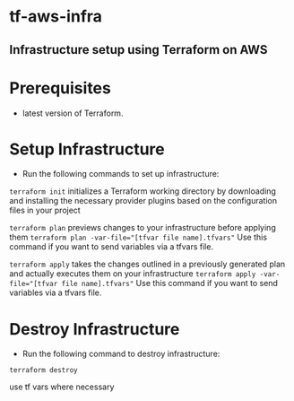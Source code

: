 # tf-aws-infra

## Infrastructure setup using Terraform on AWS

# Prerequisites
- latest version of Terraform.

# Setup Infrastructure
- Run the following commands to set up infrastructure:

`terraform init` initializes a Terraform working directory by downloading and installing the necessary provider plugins based on the configuration files in your project

`terraform plan` previews changes to your infrastructure before applying them
`terraform plan -var-file="[tfvar file name].tfvars"` Use this command if you want to send variables via a tfvars file.

`terraform apply` takes the changes outlined in a previously generated plan and actually executes them on your infrastructure
`terraform apply -var-file="[tfvar file name].tfvars"` Use this command if you want to send variables via a tfvars file.

# Destroy Infrastructure
- Run the following command to destroy infrastructure:

`terraform destroy`

use tf vars where necessary
